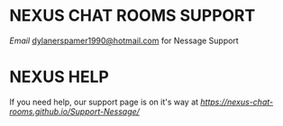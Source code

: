 # NEXUS CHAT ROOMS SUPPORT
*Email* dylanerspamer1990@hotmail.com for Nessage Support
# NEXUS HELP
If you need help, our support page is on it's way at *https://nexus-chat-rooms.github.io/Support-Nessage/*
